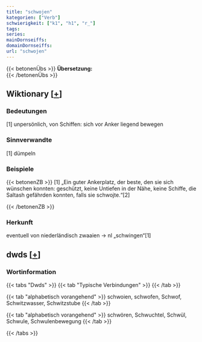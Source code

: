 ```yaml
---
title: "schwojen"
kategorien: ["Verb"]
schwierigkeit: ["k1", "h1", "r_"]
tags:
series:
mainDornseiffs:
domainDornseiffs:
url: "schwojen"
---
```


{{< betonenÜbs >}}
**Übersetzung:**  
{{< /betonenÜbs >}}

## Wiktionary [[+](https://de.wiktionary.org/wiki/schwojen)]

### Bedeutungen
[1] unpersönlich, von Schiffen: sich vor Anker liegend bewegen  

### Sinnverwandte
[1] dümpeln  

### Beispiele
{{< betonenZB >}}
[1] „Ein guter Ankerplatz, der beste, den sie sich wünschen konnten: geschützt, keine Untiefen in der Nähe, keine Schiffe, die Saltash gefährden konnten, falls sie schwojte.“[2]  

{{< /betonenZB >}}
### Herkunft
eventuell von niederländisch zwaaien → nl „schwingen“[1]  



## dwds [[+](https://www.dwds.de/wb/schwojen)]

### Wortinformation
{{< tabs "Dwds" >}}
{{< tab "Typische Verbindungen" >}}
{{< /tab >}}

{{< tab "alphabetisch vorangehend" >}}
schwoien, schwofen, Schwof, Schwitzwasser, Schwitzstube
{{< /tab >}}

{{< tab "alphabetisch vorangehend" >}}
schwören, Schwuchtel, Schwül, Schwule, Schwulenbewegung
{{< /tab >}}

{{< /tabs >}}

